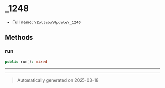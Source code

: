 
# _1248





* Full name: `\Zotlabs\Update\_1248`




## Methods


### run



```php
public run(): mixed
```












***


***
> Automatically generated on 2025-03-18
